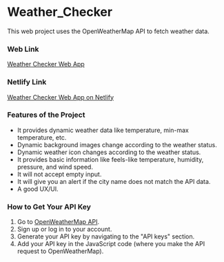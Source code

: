 # Weather_Checker

This web project uses the OpenWeatherMap API to fetch weather data.

### Web Link

[Weather Checker Web App](https://Rithish5.github.io/Weather-Checker/)

### Netlify Link

[Weather Checker Web App on Netlify](https://weather-checker.netlify.app/)

### Features of the Project

* It provides dynamic weather data like temperature, min-max temperature, etc.
* Dynamic background images change according to the weather status.
* Dynamic weather icon changes according to the weather status.
* It provides basic information like feels-like temperature, humidity, pressure, and wind speed.
* It will not accept empty input.
* It will give you an alert if the city name does not match the API data.
* A good UX/UI.

### How to Get Your API Key

1. Go to [OpenWeatherMap API](https://openweathermap.org/api).
2. Sign up or log in to your account.
3. Generate your API key by navigating to the "API keys" section.
4. Add your API key in the JavaScript code (where you make the API request to OpenWeatherMap).


